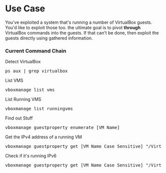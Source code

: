 # Use Case
You've exploited a system that's running a number of VirtualBox guests. You'd like to exploit those too. the ultimate goal is to pivot **through** VirtualBox commands into the guests. If that can't be done, then exploit the guests directly using gathered information.

### Current Command Chain
Detect VirtualBox

<pre>ps aux | grep virtualbox</pre>

List VMS
<pre>vboxmanage list vms</pre>

List Running VMS
<pre>vboxmanage list runningvms</pre>

Find out Stuff
<pre>vboxmanage guestproperty enumerate [VM Name]</pre>

Get the IPv4 address of a running VM
<pre>vboxmanage guestproperty get [VM Name Case Sensitive] "/VirtualBox/GuestInfo/Net/0/V4/IP"</pre>

Check if it's running IPv6
<pre>vboxmanage guestproperty get [VM Name Case Sensitive] "/VirtualBox/GuestInfo/Net/0/V6/IP"</pre>